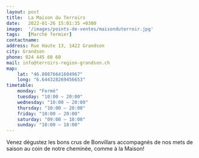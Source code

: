 ```yaml
---
layout: post
title:  La Maison du Terroirs
date:   2022-01-26 15:01:35 +0300
image:  '/images/points-de-ventes/maisonduterroir.jpg'
tags:   [Marché fermier]
contactname: 
address: Rue Haute 13, 1422 Grandson
city: Grandson
phone: 024 445 60 60
mail: info@terroirs-region-grandson.ch
map:
    lat: "46.80876641604967"
    long: "6.644328269456653"
timetable:
    monday: "Fermé"
    tuesday: "10:00 – 20:00"
    wednesday: "10:00 – 20:00"
    thursday: "10:00 – 20:00"
    friday: "10:00 – 20:00"
    saturday: "09:00 – 18:00"
    sunday: "10:00 – 18:00"
---
```


Venez dégustez les bons crus de Bonvillars accompagnés de nos mets de saison au coin de notre cheminée, comme à la Maison!
